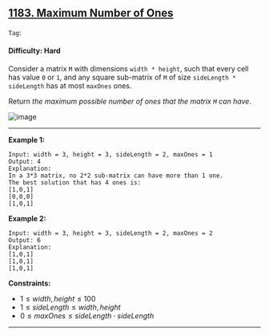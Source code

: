 ## [1183. Maximum Number of Ones](https://leetcode.com/problems/maximum-number-of-ones/)

```Tag```:

#### Difficulty: Hard

Consider a matrix ```M``` with dimensions ```width * height```, such that every cell has value ```0``` or ```1```, and any square sub-matrix of ```M``` of size ```sideLength * sideLength``` has at most ```maxOnes``` ones.

Return _the maximum possible number of ones that the matrix ```M``` can have_.

![image](https://github.com/quananhle/Python/assets/35042430/acc9b3db-b86e-41c3-b128-54b21de3159b)

---

__Example 1:__
```
Input: width = 3, height = 3, sideLength = 2, maxOnes = 1
Output: 4
Explanation:
In a 3*3 matrix, no 2*2 sub-matrix can have more than 1 one.
The best solution that has 4 ones is:
[1,0,1]
[0,0,0]
[1,0,1]
```

__Example 2:__
```
Input: width = 3, height = 3, sideLength = 2, maxOnes = 2
Output: 6
Explanation:
[1,0,1]
[1,0,1]
[1,0,1]
```

__Constraints:__

- $1 \le width, height \le 100$
- $1 \le sideLength \le width, height$
- $0 \le maxOnes \le sideLength \cdot sideLength$

---
